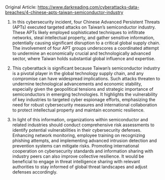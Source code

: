 Original Article: https://www.darkreading.com/cyberattacks-data-breaches/4-chinese-apts-taiwan-semiconductor-industry

1) In this cybersecurity incident, four Chinese Advanced Persistent Threats (APTs) executed targeted attacks on Taiwan’s semiconductor industry. These APTs likely employed sophisticated techniques to infiltrate networks, steal intellectual property, and gather sensitive information, potentially causing significant disruption to a critical global supply chain. The involvement of four APT groups underscores a coordinated attempt to undermine an economically crucial and technologically advanced sector, where Taiwan holds substantial global influence and expertise.

2) This cyberattack is significant because Taiwan’s semiconductor industry is a pivotal player in the global technology supply chain, and any compromise can have widespread implications. Such attacks threaten to undermine technological advancements and economic stability, especially given the geopolitical tensions and strategic importance of semiconductors in emerging technologies. It highlights the vulnerability of key industries to targeted cyber espionage efforts, emphasizing the need for robust cybersecurity measures and international collaboration to protect intellectual property and maintain economic resilience.

3) In light of this information, organizations within semiconductor and related industries should conduct comprehensive risk assessments to identify potential vulnerabilities in their cybersecurity defenses. Enhancing network monitoring, employee training on recognizing phishing attempts, and implementing advanced intrusion detection and prevention systems can mitigate risks. Promoting international cooperation on cybersecurity standards and information sharing with industry peers can also improve collective resilience. It would be beneficial to engage in threat intelligence sharing with relevant authorities to stay informed of global threat landscapes and adjust defenses accordingly.